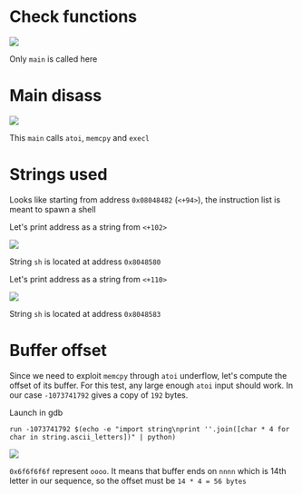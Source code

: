 # Check functions

![](/Users/a19523132/school/Rainfall/bonus1/Ressources/img/gdb_launch.png)

Only `main` is called here

# Main disass

![](/Users/a19523132/school/Rainfall/bonus1/Ressources/img/main_disass.png)

This `main` calls `atoi`, `memcpy` and `execl`

# Strings used

Looks like starting from address `0x08048482` (`<+94>`), the instruction list is meant to spawn a shell

Let's print address as a string from `<+102>`

![](/Users/a19523132/school/Rainfall/bonus1/Ressources/img/sh_str.png)

String `sh` is located at address `0x8048580`

Let's print address as a string from `<+110>`

![](/Users/a19523132/school/Rainfall/bonus1/Ressources/img/bin_sh.png)

String `sh` is located at address `0x8048583`

# Buffer offset

Since we need to exploit `memcpy` through `atoi` underflow, let's compute the offset of its buffer. 
For this test, any large enough `atoi` input should work. 
In our case `-1073741792` gives a copy of `192` bytes.

Launch in gdb

`run -1073741792 $(echo -e "import string\nprint ''.join([char * 4 for char in string.ascii_letters])" | python)`

![](/Users/a19523132/school/Rainfall/bonus1/Ressources/img/buffer_offset.png)

`0x6f6f6f6f` represent `oooo`. It means that buffer ends on `nnnn` which is 14th letter in our sequence, so the offset must be `14 * 4 = 56 bytes`
